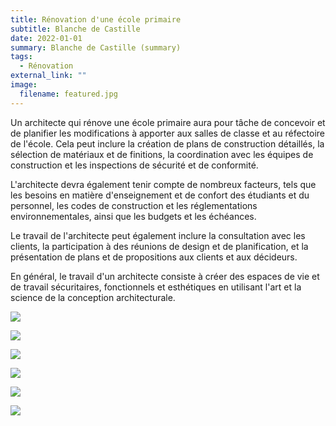 ```yaml
---
title: Rénovation d'une école primaire
subtitle: Blanche de Castille
date: 2022-01-01
summary: Blanche de Castille (summary)
tags:
  - Rénovation
external_link: ""
image:
  filename: featured.jpg
---
```

Un architecte qui rénove une école primaire aura pour tâche de concevoir et de planifier les modifications à apporter aux salles de classe et au réfectoire de l'école. Cela peut inclure la création de plans de construction détaillés, la sélection de matériaux et de finitions, la coordination avec les équipes de construction et les inspections de sécurité et de conformité.

L'architecte devra également tenir compte de nombreux facteurs, tels que les besoins en matière d'enseignement et de confort des étudiants et du personnel, les codes de construction et les réglementations environnementales, ainsi que les budgets et les échéances.

Le travail de l'architecte peut également inclure la consultation avec les clients, la participation à des réunions de design et de planification, et la présentation de plans et de propositions aux clients et aux décideurs.

En général, le travail d'un architecte consiste à créer des espaces de vie et de travail sécuritaires, fonctionnels et esthétiques en utilisant l'art et la science de la conception architecturale.

![](jem-cao-oct-6042.jpg)

![](jem-cao-oct-6060.jpg)

![](jem-cao-0060.jpg)

![](jem-cao-0097.jpg)

![](a16107.jpg)

![](a16095.jpg)